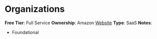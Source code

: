 # Organizations
**Free Tier**: Full Service
**Ownership**: Amazon
[Website](https://aws.amazon.com/organizations/)
**Type**: SaaS
**Notes**: 
- Foundational
